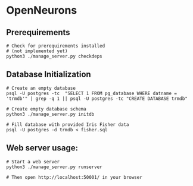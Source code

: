 # OpenNeurons

## Prerequirements
```
# Check for prerequirements installed
# (not implemented yet)
python3 ./manage_server.py checkdeps

```

## Database Initialization
```
# Create an empty database
psql -U postgres -tc  "SELECT 1 FROM pg_database WHERE datname = 'trmdb'" | grep -q 1 || psql -U postgres -tc "CREATE DATABASE trmdb"

# Create empty database schema
python3 ./manage_server.py initdb

# Fill database with provided Iris Fisher data
psql -U postgres -d trmdb < fisher.sql

```

## Web server usage:
```
# Start a web server
python3 ./manage_server.py runserver

# Then open http://localhost:50001/ in your browser
```

